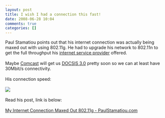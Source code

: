 ```yaml
---
layout: post
title: I wish I had a connection this fast!
date: 2008-06-28 10:04
comments: true
categories: []
---
```

Paul Stamatiou points out that his internet connection was actually being maxed out with using 802.11g. He had to upgrade his network to 802.11n to get the full throughput his <a href="http://paulstamatiou.com/2008/06/01/direcpath-better-than-verizon-fios">internet service provider</a> offered.<br /><br />Maybe <a href="http://www.comcast.com">Comcast</a> will get us <a href="http://en.wikipedia.org/wiki/DOCSIS">DOCSIS 3.0</a> pretty soon so we can at least have 30Mbit/s connectivity.<br /><br />His connection speed:<br /><br /><img style="max-width: 800px;" src="http://paulstamatiou.com/wp-content/uploads/2008/06/pstam_bandwidth_test.png" /><br /><br />Read his post, link is below:<br /><br /><a href="http://paulstamatiou.com/2008/06/24/my-internet-connection-maxed-out-80211g#more-2394">My Internet Connection Maxed Out 802.11g - PaulStamatiou.com</a><br /><blockquote></blockquote>
